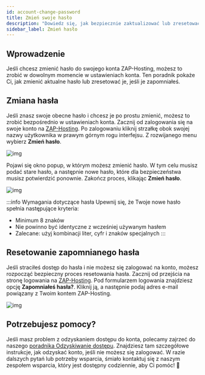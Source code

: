 ```yaml
---
id: account-change-password
title: Zmień swoje hasło
description: "Dowiedz się, jak bezpiecznie zaktualizować lub zresetować hasło do konta ZAP-Hosting, aby chronić dostęp i utrzymać bezpieczeństwo konta → Dowiedz się więcej teraz"
sidebar_label: Zmień hasło
---
```


## Wprowadzenie

Jeśli chcesz zmienić hasło do swojego konta ZAP-Hosting, możesz to zrobić w dowolnym momencie w ustawieniach konta. Ten poradnik pokaże Ci, jak zmienić aktualne hasło lub zresetować je, jeśli je zapomniałeś.

## Zmiana hasła

Jeśli znasz swoje obecne hasło i chcesz je po prostu zmienić, możesz to zrobić bezpośrednio w ustawieniach konta. Zacznij od zalogowania się na swoje konto na [ZAP-Hosting](https://zap-hosting.com). Po zalogowaniu kliknij strzałkę obok swojej nazwy użytkownika w prawym górnym rogu interfejsu. Z rozwijanego menu wybierz **Zmień hasło**.

![img](https://screensaver01.zap-hosting.com/index.php/s/HYswDxoCDpNwkXs/preview)

Pojawi się okno popup, w którym możesz zmienić hasło. W tym celu musisz podać stare hasło, a następnie nowe hasło, które dla bezpieczeństwa musisz potwierdzić ponownie. Zakończ proces, klikając **Zmień hasło**.

![img](https://screensaver01.zap-hosting.com/index.php/s/3SoBqySx9fm7iRP/preview)

:::info Wymagania dotyczące hasła
Upewnij się, że Twoje nowe hasło spełnia następujące kryteria:
- Minimum 8 znaków
- Nie powinno być identyczne z wcześniej używanym hasłem
- Zalecane: użyj kombinacji liter, cyfr i znaków specjalnych
:::

## Resetowanie zapomnianego hasła

Jeśli straciłeś dostęp do hasła i nie możesz się zalogować na konto, możesz rozpocząć bezpieczny proces resetowania hasła. Zacznij od przejścia na stronę logowania na [ZAP-Hosting](https://zap-hosting.com/en/customer/login/). Pod formularzem logowania znajdziesz opcję **Zapomniałeś hasła?**. Kliknij ją, a następnie podaj adres e-mail powiązany z Twoim kontem ZAP-Hosting.

![img](https://screensaver01.zap-hosting.com/index.php/s/oYrXHdGAayb9am9/preview)

## Potrzebujesz pomocy?

Jeśli masz problem z odzyskaniem dostępu do konta, polecamy zajrzeć do naszego [poradnika Odzyskiwanie dostępu](account-restore-access). Znajdziesz tam szczegółowe instrukcje, jak odzyskać konto, jeśli nie możesz się zalogować. W razie dalszych pytań lub potrzeby wsparcia, śmiało kontaktuj się z naszym zespołem wsparcia, który jest dostępny codziennie, aby Ci pomóc! 🙂